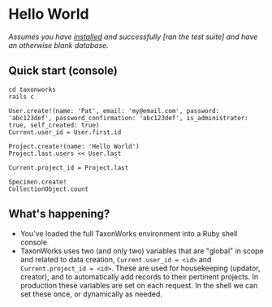# Hello World

_Assumes you have [installed]( ) and successfully [ran the test suite] and have an otherwise blank database._

## Quick start (console)

```
cd taxonworks
rails c

User.create!(name: 'Pat', email: 'my@email.com', password: 'abc123def', password_confirmation: 'abc123def', is_administrator: true, self_created: true) 
Current.user_id = User.first.id

Project.create!(name: 'Hello World')
Project.last.users << User.last

Current.project_id = Project.last

Specimen.create!
CollectionObject.count

```

## What's happening?

* You've loaded the full TaxonWorks environment into a Ruby shell console
* TaxonWorks uses two (and only two) variables that are "global" in scope and related to data creation, `Current.user_id = <id>` and `Current.project_id = <id>`.  These are used for housekeeping (updator, creator), and to automatically add records to their pertinent projects.  In production these variables are set on each request.  In the shell we can set these once, or dynamically as needed.


